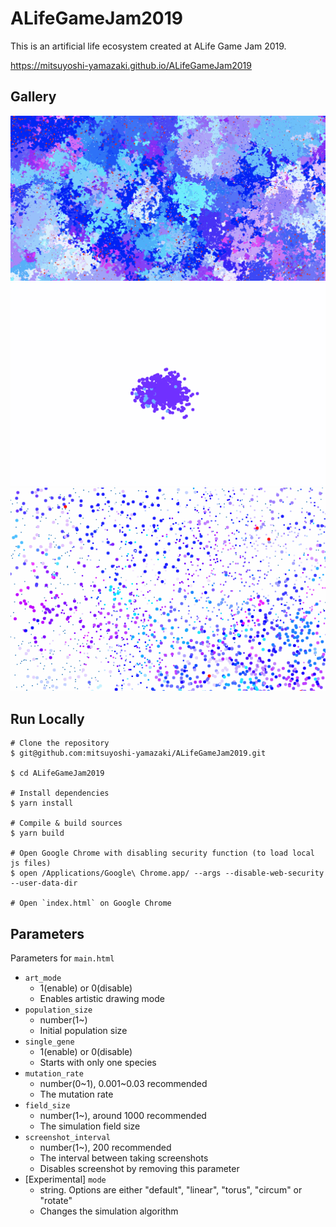 # ALifeGameJam2019

This is an artificial life ecosystem created at ALife Game Jam 2019.

https://mitsuyoshi-yamazaki.github.io/ALifeGameJam2019

## Gallery

![](resources/docs/image001.png)
![](resources/docs/image002.gif)
![](resources/docs/image003.gif)

## Run Locally

```shell
# Clone the repository
$ git@github.com:mitsuyoshi-yamazaki/ALifeGameJam2019.git

$ cd ALifeGameJam2019

# Install dependencies
$ yarn install

# Compile & build sources
$ yarn build

# Open Google Chrome with disabling security function (to load local js files)
$ open /Applications/Google\ Chrome.app/ --args --disable-web-security --user-data-dir

# Open `index.html` on Google Chrome
```


## Parameters

Parameters for `main.html`

- `art_mode`
  - 1(enable) or 0(disable)
  - Enables artistic drawing mode
- `population_size`
  - number(1\~)
  - Initial population size
- `single_gene`
  - 1(enable) or 0(disable)
  - Starts with only one species
- `mutation_rate`
  - number(0\~1), 0.001\~0.03 recommended
  - The mutation rate
- `field_size`
  - number(1\~), around 1000 recommended
  - The simulation field size
- `screenshot_interval`
  - number(1\~), 200 recommended
  - The interval between taking screenshots
  - Disables screenshot by removing this parameter
- [Experimental] `mode`
  - string. Options are either "default", "linear", "torus", "circum" or "rotate"
  - Changes the simulation algorithm

